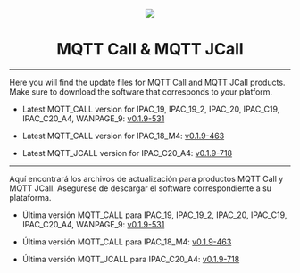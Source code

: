 <p align="center">
  <img src="https://surix.net/images/logo-scrolled.png" />
</p>

# <h1 align="center">MQTT Call & MQTT JCall</h1>

---

Here you will find the update files for MQTT Call and MQTT JCall products. Make sure to download the software that corresponds to your platform.

- Latest MQTT_CALL version for IPAC_19, IPAC_19_2, IPAC_20, IPAC_C19, IPAC_C20_A4, WANPAGE_9: [v0.1.9-531](https://github.com/surixArg/mqtt_call/tree/main/MQTT_CALL/v0.1.9-531)

- Latest MQTT_CALL version for IPAC_18_M4: [v0.1.9-463](https://github.com/surixArg/mqtt_call/tree/main/MQTT_CALL/v0.1.9-463)

- Latest MQTT_JCALL version for IPAC_C20_A4: [v0.1.9-718](https://github.com/surixArg/mqtt_call/tree/main/MQTT_JCALL/v0.1.9-718)

---

Aquí encontrará los archivos de actualización para productos MQTT Call y MQTT JCall. Asegúrese de descargar el software correspondiente a su plataforma.

- Última versión MQTT_CALL para IPAC_19, IPAC_19_2, IPAC_20, IPAC_C19, IPAC_C20_A4, WANPAGE_9: [v0.1.9-531](https://github.com/surixArg/mqtt_call/tree/main/MQTT_CALL/v0.1.9-531)

- Última versión MQTT_CALL para IPAC_18_M4: [v0.1.9-463](https://github.com/surixArg/mqtt_call/tree/main/MQTT_CALL/v0.1.9-463)

- Última versión MQTT_JCALL para IPAC_C20_A4: [v0.1.9-718](https://github.com/surixArg/mqtt_call/tree/main/MQTT_JCALL/v0.1.9-718)
